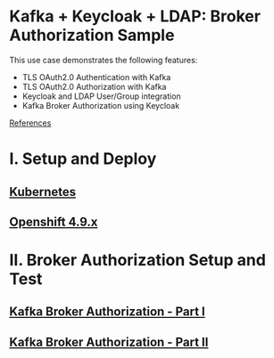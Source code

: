 # Kafka + Keycloak + LDAP: Broker Authorization Sample

This use case demonstrates the following features: 

- TLS OAuth2.0 Authentication with Kafka
- TLS OAuth2.0 Authorization with Kafka
- Keycloak and LDAP User/Group integration
- Kafka Broker Authorization using Keycloak 

[References](docs/SOURCES.md)

# I. Setup and Deploy

## [Kubernetes](k8s/README.md)

## [Openshift 4.9.x](ocp/README.md)

# II. Broker Authorization Setup and Test

## [Kafka Broker Authorization - Part I](docs/KAFKA-OAUTH-TEST.md)

## [Kafka Broker Authorization - Part II](docs/LDAP-KEYCLOAK-KAFKA.md)
